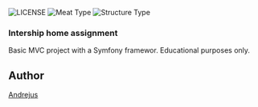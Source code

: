 ![LICENSE](https://img.shields.io/badge/license-MIT-blue.svg?style=flat-square)
![Meat Type](https://img.shields.io/badge/Meat-Chicken-yellow)
![Structure Type](https://img.shields.io/badge/Structure-Symfony-green)


### Intership home assignment

Basic MVC project with a Symfony framewor. 
Educational purposes only.




## Author
[Andrejus](https://github.com/andrejusnec)
